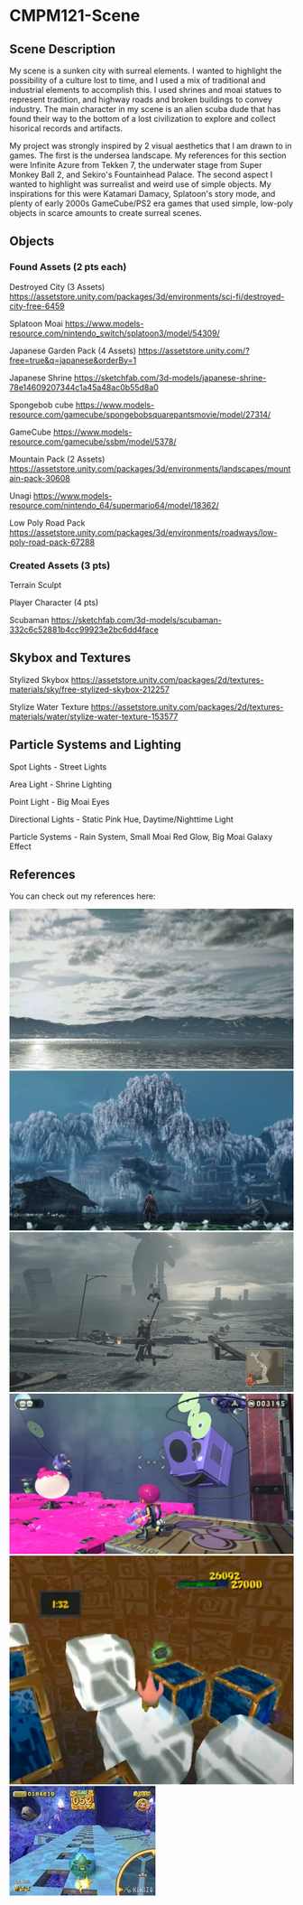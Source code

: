 # CMPM121-Scene
 
## Scene Description

My scene is a sunken city with surreal elements. I wanted to highlight the possibility of a culture lost to time, and I used a mix of traditional and industrial elements to accomplish this. I used shrines and moai statues to represent tradition, and highway roads and broken buildings to convey industry. The main character in my scene is an alien scuba dude that has found their way to the bottom of a lost civilization to explore and collect hisorical records and artifacts.

My project was strongly inspired by 2 visual aesthetics that I am drawn to in games. The first is the undersea landscape. My references for this section were Infinite Azure from Tekken 7, the underwater stage from Super Monkey Ball 2, and Sekiro's Fountainhead Palace. The second aspect I wanted to highlight was surrealist and weird use of simple objects. My inspirations for this were Katamari Damacy, Splatoon's story mode, and plenty of early 2000s GameCube/PS2 era games that used simple, low-poly objects in scarce amounts to create surreal scenes.

## Objects 

### Found Assets (2 pts each)

Destroyed City (3 Assets)
https://assetstore.unity.com/packages/3d/environments/sci-fi/destroyed-city-free-6459

Splatoon Moai
https://www.models-resource.com/nintendo_switch/splatoon3/model/54309/

Japanese Garden Pack (4 Assets)
https://assetstore.unity.com/?free=true&q=japanese&orderBy=1

Japanese Shrine
https://sketchfab.com/3d-models/japanese-shrine-78e14609207344c1a45a48ac0b55d8a0

Spongebob cube
https://www.models-resource.com/gamecube/spongebobsquarepantsmovie/model/27314/

GameCube
https://www.models-resource.com/gamecube/ssbm/model/5378/

Mountain Pack (2 Assets)
https://assetstore.unity.com/packages/3d/environments/landscapes/mountain-pack-30608

Unagi
https://www.models-resource.com/nintendo_64/supermario64/model/18362/

Low Poly Road Pack 
https://assetstore.unity.com/packages/3d/environments/roadways/low-poly-road-pack-67288


### Created Assets (3 pts)

Terrain Sculpt

Player Character (4 pts)

Scubaman
https://sketchfab.com/3d-models/scubaman-332c6c52881b4cc99923e2bc6dd4face


## Skybox and Textures

Stylized Skybox
https://assetstore.unity.com/packages/2d/textures-materials/sky/free-stylized-skybox-212257

Stylize Water Texture
https://assetstore.unity.com/packages/2d/textures-materials/water/stylize-water-texture-153577

## Particle Systems and Lighting

Spot Lights - Street Lights

Area Light - Shrine Lighting

Point Light - Big Moai Eyes

Directional Lights - Static Pink Hue, Daytime/Nighttime Light


Particle Systems - Rain System, Small Moai Red Glow, Big Moai Galaxy Effect

## References

You can check out my references here:

![Reference 1](References/ref.jpg?raw=true)
![Reference 2](References/ref2.jpg?raw=true)
![Reference 3](References/ref3.jpg?raw=true)
![Reference 4](References/ref4.jpg?raw=true)
![Reference 5](References/ref5.png?raw=true)
![Reference 6](References/ref6.jpg?raw=true)

